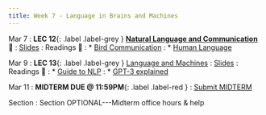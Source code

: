 ```yaml
---
title: Week 7 - Language in Brains and Machines
---
```


Mar 7
: **LEC 12**{: .label .label-grey } **[Natural Language and Communication](https://harvard.hosted.panopto.com/Panopto/Pages/Viewer.aspx?id=2bb90c3f-6ff6-452f-ada7-ae2b0161244d)** 🎥
    : [Slides](https://canvas.harvard.edu/files/14511816/download?download_frd=1)
: Readings 📖
: * [Bird Communication](https://canvas.harvard.edu/files/14511812/download?download_frd=1)
: * [Human Language](https://canvas.harvard.edu/files/14511810/download?download_frd=1)

Mar 9
:  **LEC 13**{: .label .label-grey } [Language and Machines](#)
    : [Slides](https://canvas.harvard.edu/files/14530587/download?download_frd=1)
: Readings 📖
: * [Guide to NLP](https://canvas.harvard.edu/files/14530620/download?download_frd=1)
: * [GPT-3 explained](https://canvas.harvard.edu/files/14530641/download?download_frd=1)

Mar 11
:  **MIDTERM DUE @ 11:59PM**{: .label .label-red }
    : [Submit MIDTERM](https://canvas.harvard.edu/courses/97916/assignments/532853)

Section
: Section OPTIONAL---Midterm office hours & help
